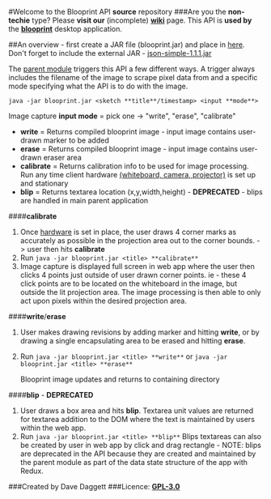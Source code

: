 #Welcome to the Blooprint API **source** repository
###Are you the **non-techie** type?  Please **visit our** (incomplete) [**wiki**](https://github.com/blooprint/blooprint/wiki) page.
This API is **used by** the [**blooprint**](https://github.com/blooprint/blooprint) desktop application.

##An overview - first create a JAR file (blooprint.jar) and place in [here](https://github.com/blooprint/blooprint/tree/master/api). Don't forget to include the external JAR - [json-simple-1.1.1.jar](https://storage.googleapis.com/google-code-archive-downloads/v2/code.google.com/json-simple/json-simple-1.1.1.jar)

The [parent module](https://github.com/blooprint/blooprint) triggers this API a few different ways. A trigger always includes the filename of the image to scrape pixel data from and a specific mode specifying what the API is to do with the image.

    java -jar blooprint.jar <sketch **title**/timestamp> <input **mode**>

Image capture **input mode** = pick one -> "write", "erase", "calibrate"

 - **write** = Returns compiled blooprint image - input image contains user-drawn marker to be added
 - **erase** = Returns compiled blooprint image - input image contains user-drawn eraser area
 - **calibrate** = Returns calibration info to be used for image processing. Run any time client hardware [(whiteboard, camera, projector)](https://github.com/blooprint/blooprint/wiki/Required-Hardware) is set up and stationary
 - **blip** = Returns textarea location (x,y,width,height) - **DEPRECATED** - blips are handled in main parent application

####**calibrate**
1. Once [hardware](https://github.com/blooprint/blooprint/wiki/Required-Hardware) is set in place, the user draws 4 corner marks as accurately as possible in the projection area out to the corner bounds. -> user then hits **calibrate**
2. Run
	`java -jar blooprint.jar <title> **calibrate**`
3. Image capture is displayed full screen in web app where the user then clicks 4 points just outside of user drawn corner points.  ie - these 4 click points are to be located on the whiteboard in the image, but outside the lit projection area.  The image processing is then able to only act upon pixels within the desired projection area.

####**write**/**erase**
1. 	User makes drawing revisions by adding marker and hitting **write**, or by drawing a single encapsulating area to be erased and hitting **erase**.
2. Run
	`java -jar blooprint.jar <title> **write**`
	or
	`java -jar blooprint.jar <title> **erase**`

	Blooprint image updates and returns to containing directory

####**blip** - **DEPRECATED**
1. User draws a box area and hits **blip**.  Textarea unit values are returned for textarea addition to the DOM where the text is maintained by users within the web app.
2. Run
	`java -jar blooprint.jar <title> **blip**`
Blips textareas can also be created by user in web app by click and drag rectangle - NOTE: blips are deprecated in the API because they are created and maintained by the parent module as part of the data state structure of the app with Redux.

###Created by Dave Daggett
###Licence:	[**GPL-3.0**](https://github.com/blooprint/blooprint/blob/master/LICENSE)
